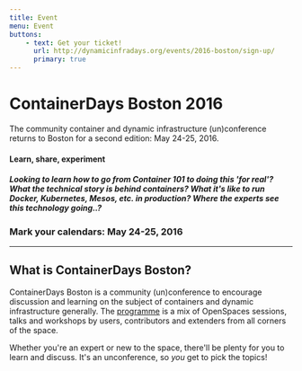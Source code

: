 ```yaml
---
title: Event
menu: Event
buttons:
    - text: Get your ticket!
      url: http://dynamicinfradays.org/events/2016-boston/sign-up/
      primary: true
---
```


# ContainerDays Boston 2016

The community container and dynamic infrastructure (un)conference returns to Boston for a second edition: May 24-25, 2016.

#### Learn, share, experiment

##### Looking to learn how to go from Container 101 to doing this 'for real'? What the technical story is behind containers? What it's like to run Docker, Kubernetes, Mesos, etc. in production? Where the experts see this technology going..?

### Mark your calendars: **May 24-25, 2016**

----

## What is ContainerDays Boston?

ContainerDays Boston is a community (un)conference to encourage discussion and learning on the subject of containers and dynamic infrastructure generally. The [programme](#programme) is a mix of OpenSpaces sessions, talks and workshops by users, contributors and extenders from all corners of the space.

Whether you're an expert or new to the space, there'll be plenty for you to learn and discuss. It's an unconference, so _you_ get to pick the topics!

<script>
// eventPage
var eventPage = 'http://www.eventbrite.com/e/containerdays-boston-2016-tickets-20320920420';

// regex to grab tickets remaining element
var reg = /(\d+)(\sTickets)/;

// default to this ticket amount, used when event doesn't report ticket counts
var tr = 'tickets';

// do the thing
$.get('http://crossorigin.me/' + eventPage)
  .success(function(data) {
    text = $('td[itemprop="inventoryLevel"]', data).text();
    hasWaitlist = /Add to Waitlist/.exec(data);
    console.log('DEBUG: Has waitlist? ' + hasWaitlist);
    try {
      tr = reg.exec(text)[1];
      $('.button.primary').html('Get your ticket - ' + tr + ' remaining');
      console.log('Successfully updated sign-up button');
    } catch (err) {
      console.log('No tickets available');
      if (hasWaitlist) {
        msg = 'Get on the waitlist';
      } else {
        msg = 'Sold out';
      }
      $('.button.primary').html(msg);
    }
  })
  .error(function(jqXHR, textStatus, errorThrown) {
    console.log('Failed to get ticket count');
  });
</script>